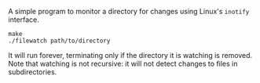 A simple program to monitor a directory for changes using Linux's `inotify` interface.

```shell
make
./filewatch path/to/directory
```

It will run forever, terminating only if the directory it is watching is removed. Note that watching is not recursive: it will not detect changes to files in subdirectories.
